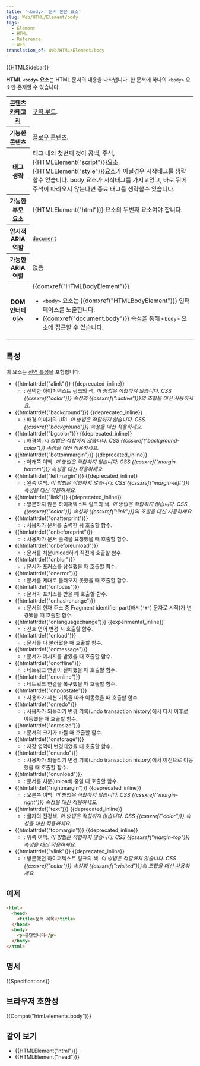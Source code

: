 ```yaml
---
title: '<body>: 문서 본문 요소'
slug: Web/HTML/Element/body
tags:
  - Element
  - HTML
  - Reference
  - Web
translation_of: Web/HTML/Element/body
---
```

{{HTMLSidebar}}

**HTML `<body>` 요소**는 HTML 문서의 내용을 나타냅니다. 한 문서에 하나의 `<body>` 요소만 존재할 수 있습니다.

<table class="properties">
  <tbody>
    <tr>
      <th scope="row">
        <a href="/ko/docs/Web/Guide/HTML/Content_categories">콘텐츠 카테고리</a>
      </th>
      <td>
        <a
          href="/ko/docs/Web/HTML/Sections_and_Outlines_of_an_HTML5_document#Sectioning_roots"
          >구획 루트</a
        >.
      </td>
    </tr>
    <tr>
      <th scope="row">가능한 콘텐츠</th>
      <td>
        <a href="/ko/docs/Web/Guide/HTML/Content_categories#플로우_콘텐츠"
          >플로우 콘텐츠</a
        >.
      </td>
    </tr>
    <tr>
      <th scope="row">태그 생략</th>
      <td>
        태그 내의 첫번째 것이 공백, 주석, {{HTMLElement("script")}}요소,
        {{HTMLElement("style")}}요소가 아닐경우 시작태그를 생략할수
        있습니다. body 요소가 시작태그를 가지고있고, 바로 뒤에 주석이 따라오지
        않는다면 종료 태그를 생략할수 있습니다.
      </td>
    </tr>
    <tr>
      <th scope="row">가능한 부모 요소</th>
      <td>{{HTMLElement("html")}} 요소의 두번째 요소여야 합니다.</td>
    </tr>
    <tr>
      <th scope="row">암시적 ARIA 역할</th>
      <td>
        <a href="/ko/docs/Web/Accessibility/ARIA/Roles/Document_Role"
          ><code>document</code></a
        >
      </td>
    </tr>
    <tr>
      <th scope="row">가능한 ARIA 역할</th>
      <td>없음</td>
    </tr>
    <tr>
      <th scope="row">DOM 인터페이스</th>
      <td>
        {{domxref("HTMLBodyElement")}}
        <ul>
          <li>
            <code>&#x3C;body></code> 요소는
            {{domxref("HTMLBodyElement")}} 인터페이스를 노출합니다.
          </li>
          <li>
            {{domxref("document.body")}} 속성을 통해
            <code>&#x3C;body></code> 요소에 접근할 수 있습니다.
          </li>
        </ul>
      </td>
    </tr>
  </tbody>
</table>

## 특성

이 요소는 [전역 특성](/ko/docs/Web/HTML/Global_attributes)을 포함합니다.

- {{htmlattrdef("alink")}} {{deprecated_inline}}
  - : 선택한 하이퍼텍스트 링크의 색. _이 방법은 적합하지 않습니다. CSS {{cssxref("color")}} 속성과 {{cssxref(":active")}}의 조합을 대신 사용하세요._
- {{htmlattrdef("background")}} {{deprecated_inline}}
  - : 배경 이미지의 URI. _이 방법은 적합하지 않습니다. CSS {{cssxref("background")}} 속성을 대신 적용하세요._
- {{htmlattrdef("bgcolor")}} {{deprecated_inline}}
  - : 배경색. _이 방법은 적합하지 않습니다. CSS {{cssxref("background-color")}} 속성을 대신 적용하세요._
- {{htmlattrdef("bottommargin")}} {{deprecated_inline}}
  - : 아래쪽 여백. _이 방법은 적합하지 않습니다. CSS {{cssxref("margin-bottom")}} 속성을 대신 적용하세요._
- {{htmlattrdef("leftmargin")}} {{deprecated_inline}}
  - : 왼쪽 여백. _이 방법은 적합하지 않습니다. CSS {{cssxref("margin-left")}} 속성을 대신 적용하세요._
- {{htmlattrdef("link")}} {{deprecated_inline}}
  - : 방문하지 않은 하이퍼텍스트 링크의 색. _이 방법은 적합하지 않습니다. CSS {{cssxref("color")}} 속성과 {{cssxref(":link")}}의 조합을 대신 사용하세요._
- {{htmlattrdef("onafterprint")}}
  - : 사용자가 문서를 출력한 뒤 호출할 함수.
- {{htmlattrdef("onbeforeprint")}}
  - : 사용자가 문서 출력을 요청했을 때 호출할 함수.
- {{htmlattrdef("onbeforeunload")}}
  - : 문서를 처분unload하기 직전에 호출할 함수.
- {{htmlattrdef("onblur")}}
  - : 문서가 포커스를 상실했을 때 호출할 함수.
- {{htmlattrdef("onerror")}}
  - : 문서를 제대로 불러오지 못했을 때 호출할 함수.
- {{htmlattrdef("onfocus")}}
  - : 문서가 포커스를 받을 때 호출할 함수.
- {{htmlattrdef("onhashchange")}}
  - : 문서의 현재 주소 중 Fragment identifier part(해시(`'#'`) 문자로 시작)가 변경됐을 때 호출할 함수.
- {{htmlattrdef("onlanguagechange")}} {{experimental_inline}}
  - : 선호 언어 변경 시 호출할 함수.
- {{htmlattrdef("onload")}}
  - : 문서를 다 불러왔을 때 호출할 함수.
- {{htmlattrdef("onmessage")}}
  - : 문서가 메시지를 받았을 때 호출할 함수.
- {{htmlattrdef("onoffline")}}
  - : 네트워크 연결이 실패했을 때 호출할 함수.
- {{htmlattrdef("ononline")}}
  - : 네트워크 연결을 복구했을 때 호출할 함수.
- {{htmlattrdef("onpopstate")}}
  - : 사용자가 세션 기록을 따라 이동했을 때 호출할 함수.
- {{htmlattrdef("onredo")}}
  - : 사용자가 되돌리기 변경 기록(undo transaction history)에서 다시 이후로 이동했을 때 호출할 함수.
- {{htmlattrdef("onresize")}}
  - : 문서의 크기가 바뀔 때 호출할 함수.
- {{htmlattrdef("onstorage")}}
  - : 저장 영역이 변경되었을 때 호출할 함수.
- {{htmlattrdef("onundo")}}
  - : 사용자가 되돌리기 변경 기록(undo transaction history)에서 이전으로 이동했을 때 호출할 함수.
- {{htmlattrdef("onunload")}}
  - : 문서를 처분(unload) 중일 때 호출할 함수.
- {{htmlattrdef("rightmargin")}} {{deprecated_inline}}
  - : 오른쪽 여백. _이 방법은 적합하지 않습니다. CSS {{cssxref("margin-right")}} 속성을 대신 적용하세요._
- {{htmlattrdef("text")}} {{deprecated_inline}}
  - : 글자의 전경색. _이 방법은 적합하지 않습니다. CSS {{cssxref("color")}} 속성을 대신 적용하세요._
- {{htmlattrdef("topmargin")}} {{deprecated_inline}}
  - : 위쪽 여백. _이 방법은 적합하지 않습니다. CSS {{cssxref("margin-top")}} 속성을 대신 적용하세요._
- {{htmlattrdef("vlink")}} {{deprecated_inline}}
  - : 방문했던 하이퍼텍스트 링크의 색. _이 방법은 적합하지 않습니다. CSS {{cssxref("color")}} 속성과 {{cssxref(":visited")}}의 조합을 대신 사용하세요._

## 예제

```html
<html>
  <head>
    <title>문서 제목</title>
  </head>
  <body>
    <p>문단입니다</p>
  </body>
</html>
```

## 명세

{{Specifications}}

## 브라우저 호환성

{{Compat("html.elements.body")}}

## 같이 보기

- {{HTMLElement("html")}}
- {{HTMLElement("head")}}
